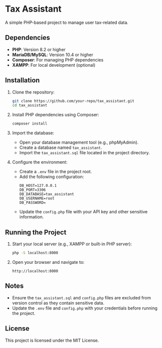 # Tax Assistant

A simple PHP-based project to manage user tax-related data.

## Dependencies

- **PHP**: Version 8.2 or higher
- **MariaDB/MySQL**: Version 10.4 or higher
- **Composer**: For managing PHP dependencies
- **XAMPP**: For local development (optional)

## Installation

1. Clone the repository:
   ```bash
   git clone https://github.com/your-repo/tax_assistant.git
   cd tax_assistant
   ```

2. Install PHP dependencies using Composer:
   ```bash
   composer install
   ```

3. Import the database:
   - Open your database management tool (e.g., phpMyAdmin).
   - Create a database named `tax_assistant`.
   - Import the `tax_assistant.sql` file located in the project directory.

4. Configure the environment:
   - Create a `.env` file in the project root.
   - Add the following configuration:
     ```
     DB_HOST=127.0.0.1
     DB_PORT=3306
     DB_DATABASE=tax_assistant
     DB_USERNAME=root
     DB_PASSWORD=
     ```
   - Update the `config.php` file with your API key and other sensitive information.

## Running the Project

1. Start your local server (e.g., XAMPP or built-in PHP server):
   ```bash
   php -S localhost:8000
   ```

2. Open your browser and navigate to:
   ```
   http://localhost:8000
   ```

## Notes

- Ensure the `tax_assistant.sql` and `config.php` files are excluded from version control as they contain sensitive data.
- Update the `.env` file and `config.php` with your credentials before running the project.

## License

This project is licensed under the MIT License.

